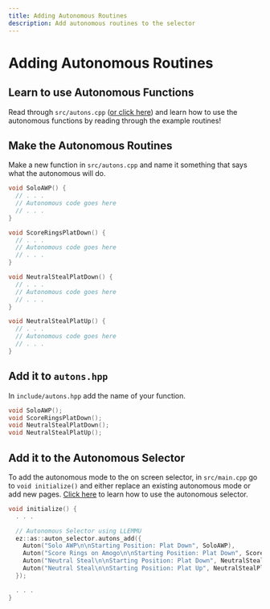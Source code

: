```yaml
---
title: Adding Autonomous Routines
description: Add autonomous routines to the selector
---
```


# **Adding Autonomous Routines**



## Learn to use Autonomous Functions
Read through `src/autons.cpp` ([or click here](https://ez-robotics.github.io/EZ-Template/tutorials/example_autons)) and learn how to use the autonomous functions by reading through the example routines!  

## Make the Autonomous Routines
Make a new function in `src/autons.cpp` and name it something that says what the autonomous will do.  
```cpp
void SoloAWP() {
  // . . .
  // Autonomous code goes here
  // . . .
}

void ScoreRingsPlatDown() {
  // . . .
  // Autonomous code goes here
  // . . .
}

void NeutralStealPlatDown() {
  // . . .
  // Autonomous code goes here
  // . . .
}

void NeutralStealPlatUp() {
  // . . .
  // Autonomous code goes here
  // . . .
}
```

## Add it to `autons.hpp` 
In `include/autons.hpp` add the name of your function.  
```cpp
void SoloAWP();
void ScoreRingsPlatDown();
void NeutralStealPlatDown();
void NeutralStealPlatUp();
```
## Add it to the Autonomous Selector
To add the autonomous mode to the on screen selector, in `src/main.cpp` go to `void initialize()` and either replace an existing autonomous mode or add new pages.  [Click here](https://ez-robotics.github.io/EZ-Template/tutorials/using_auton_selector) to learn how to use the autonomous selector.    
```cpp
void initialize() {
  . . . 

  // Autonomous Selector using LLEMMU
  ez::as::auton_selector.autons_add({
    Auton("Solo AWP\n\nStarting Position: Plat Down", SoloAWP),
    Auton("Score Rings on Amogo\n\nStarting Position: Plat Down", ScoreRingsPlatDown),
    Auton("Neutral Steal\n\nStarting Position: Plat Down", NeutralStealPlatDown),
    Auton("Neutral Steal\n\nStarting Position: Plat Up", NeutralStealPlatUp),
  });

  . . .
}
```